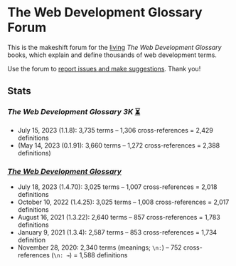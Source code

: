 # The Web Development Glossary Forum

This is the makeshift forum for the [living](https://meiert.com/en/blog/living-websites-living-books/) _The Web Development Glossary_ books, which explain and define thousands of web development terms.

Use the forum to [report issues and make suggestions](https://github.com/j9t/web-development-glossary-forum/issues/new). Thank you!

## Stats

### _The Web Development Glossary 3K_ [⏳](https://leanpub.com/web-development-glossary-3k)

* July 15, 2023 (1.1.8): 3,735 terms – 1,306 cross-references = 2,429 definitions
* (May 14, 2023 (0.1.91): 3,660 terms – 1,272 cross-references = 2,388 definitions)

### [_The Web Development Glossary_](https://meiert.com/en/blog/the-web-development-glossary/)

* July 18, 2023 (1.4.70): 3,025 terms – 1,007 cross-references = 2,018 definitions
* October 10, 2022 (1.4.25): 3,025 terms – 1,008 cross-references = 2,017 definitions
* August 16, 2021 (1.3.22): 2,640 terms – 857 cross-references = 1,783 definitions
* January 9, 2021 (1.3.4): 2,587 terms – 853 cross-references = 1,734 definition
* November 28, 2020: 2,340 terms (meanings; `\n:`) – 752 cross-references (`\n: →`) = 1,588 definitions